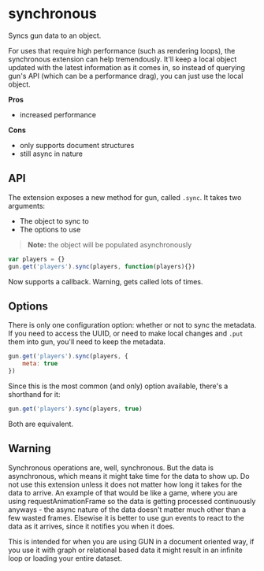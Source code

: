 # synchronous
Syncs gun data to an object.

For uses that require high performance (such as rendering loops), the synchronous extension can help tremendously. It'll keep a local object updated with the latest information as it comes in, so instead of querying gun's API (which can be a performance drag), you can just use the local object.

**Pros**
 - increased performance

**Cons**
 - only supports document structures
 - still async in nature

## API
The extension exposes a new method for gun, called `.sync`. It takes two arguments:

 - The object to sync to
 - The options to use

> **Note:** the object will be populated asynchronously

```javascript
var players = {}
gun.get('players').sync(players, function(players){})
```

Now supports a callback. Warning, gets called lots of times.

## Options
There is only one configuration option: whether or not to sync the metadata. If you need to access the UUID, or need to make local changes and `.put` them into gun, you'll need to keep the metadata.

```javascript
gun.get('players').sync(players, {
	meta: true
})
```

Since this is the most common (and only) option available, there's a shorthand for it:

```javascript
gun.get('players').sync(players, true)
```

Both are equivalent.

## Warning

Synchronous operations are, well, synchronous. But the data is asynchronous, which means it might take time for the data to show up. Do not use this extension unless it does not matter how long it takes for the data to arrive. An example of that would be like a game, where you are using requestAnimationFrame so the data is getting processed continuously anyways - the async nature of the data doesn't matter much other than a few wasted frames. Elsewise it is better to use gun events to react to the data as it arrives, since it notifies you when it does.

This is intended for when you are using GUN in a document oriented way, if you use it with graph or relational based data it might result in an infinite loop or loading your entire dataset.
